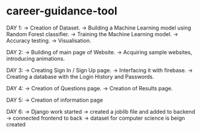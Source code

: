 # career-guidance-tool

DAY 1: 
-> Creation of Dataset.
-> Building a Machine Learning model using Random Forest classifier.
-> Training the Machine Learning model.
-> Accuracy testing.
-> Visualisation.

DAY 2:
-> Building of main page of Website.
-> Acquiring sample websites, introducing animations.

DAY 3:
-> Creating Sign In / Sign Up page.
-> Interfacing it with firebase.
-> Creating a database with the Login History and Passwords.

DAY 4:
-> Creation of Questions page.
-> Creation of Results page.

DAY 5:
-> Creation of information page

DAY 6:
-> Django work started
-> created a joblib file and added to backend
-> connected frontend to back
-> dataset for computer science is beign created


